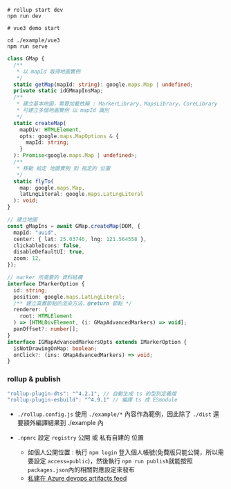 ```
# rollup start dev
npm run dev
```

```
# vue3 demo start

cd ./example/vue3
npm run serve
```

```typescript
class GMap {
  /**
   * 以 mapId 取得地圖實例
   */
  static getMap(mapId: string): google.maps.Map | undefined;
  private static idGMmapInsMap;
  /**
   * 建立基本地圖，需要加載依賴 : MarkerLibrary、MapsLibrary、CoreLibrary
   * 可建立多個地圖實例 以 mapId 識別
   */
  static createMap(
    mapDiv: HTMLElement,
    opts: google.maps.MapOptions & {
      mapId: string;
    }
  ): Promise<google.maps.Map | undefined>;
  /**
   * 移動 給定 地圖實例 到 指定的 位置
   */
  static flyTo(
    map: google.maps.Map,
    latLngLiteral: google.maps.LatLngLiteral
  ): void;
}

// 建立地圖
const gMapIns = await GMap.createMap(DOM, {
  mapId: "uuid",
  center: { lat: 25.03746, lng: 121.564558 },
  clickableIcons: false,
  disableDefaultUI: true,
  zoom: 12,
});
```

```typescript
// marker 所需要的 資料結構
interface IMarkerOption {
  id: string;
  position: google.maps.LatLngLiteral;
  /** 建立真實節點的渲染方法，@return 節點 */
  renderer: (
    root: HTMLElement
  ) => [HTMLDivElement, (i: GMapAdvancedMarkers) => void];
  panOffset?: number[];
}
interface IGMapAdvancedMarkersOpts extends IMarkerOption {
  isNotDrawingOnMap: boolean;
  onClick?: (ins: GMapAdvancedMarkers) => void;
}
```

### rollup & publish

```javascript
"rollup-plugin-dts": "^4.2.1", // 自動生成 ts 的型別定義擋
"rollup-plugin-esbuild": "^4.9.1" // 編譯 ts 成 ESmodule
```

- `./rollup.config.js` 使用 `./example/*` 內容作為範例，因此除了 `./dist` 還要額外編譯結果到 ./example 內
- `.npmrc` 設定 `registry` 公開 或 私有自建的 位置

  - 如個人公開位置 : 執行 `npm login` 登入個人帳號(免費版只能公開，所以需要設定 `access=public`)，然後執行 `npm run publish`就能按照 `packages.json`內的相關對應設定來發布
  - [私建在 Azure devops artifacts feed](https://learn.microsoft.com/en-us/azure/devops/artifacts/npm/upstream-sources?view=azure-devops)
